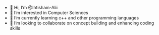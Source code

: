 - 👋 Hi, I’m @Ihtisham-Alii
- 👀 I’m interested in Computer Sciences
- 🌱 I’m currently learning c++ and other programming languages
- 💞️ I’m looking to collaborate on concept building and enhancing coding skills


<!---
Ihtisham-Alii/Ihtisham-Alii is a ✨ special ✨ repository because its `README.md` (this file) appears on your GitHub profile.
You can click the Preview link to take a look at your changes.
--->

